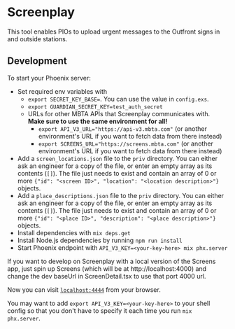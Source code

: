 # Screenplay

This tool enables PIOs to upload urgent messages to the Outfront signs in and outside stations.

## Development

To start your Phoenix server:

- Set required env variables with
  - `export SECRET_KEY_BASE=`. You can use the value in `config.exs`.
  - `export GUARDIAN_SECRET_KEY=test_auth_secret`
  - URLs for other MBTA APIs that Screenplay communicates with. **Make sure to use the same environment for all!**
    - `export API_V3_URL="https://api-v3.mbta.com"` (or another environment's URL if you want to fetch data from there instead)
    - `export SCREENS_URL="https://screens.mbta.com"` (or another environment's URL if you want to fetch data from there instead)
- Add a `screen_locations.json` file to the `priv` directory. You can either ask an engineer for a copy of the file, or enter an empty array as its contents (`[]`). The file just needs to exist and contain an array of 0 or more `{"id": "<screen ID>", "location": "<location description>"}` objects.
- Add a `place_descriptions.json` file to the `priv` directory. You can either ask an engineer for a copy of the file, or enter an empty array as its contents (`[]`). The file just needs to exist and contain an array of 0 or more `{"id": "<place ID>", "description": "<place description>"}` objects.
- Install dependencies with `mix deps.get`
- Install Node.js dependencies by running `npm run install`
- Start Phoenix endpoint with `API_V3_KEY=<your-key-here> mix phx.server`

If you want to develop on Screenplay with a local version of the Screens app, just spin up Screens (which will be at http://localhost:4000) and change the dev baseUrl in ScreenDetail.tsx to use that port 4000 url.

Now you can visit [`localhost:4444`](http://localhost:4444) from your browser.

You may want to add `export API_V3_KEY=<your-key-here>` to your shell config so that you don't have to specify it each time you run `mix phx.server`.
